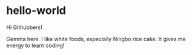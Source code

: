 # hello-world

Hi Githubbers!

Gemma here. I like white foods, especially Ningbo rice cake. It gives me energy to learn coding!
